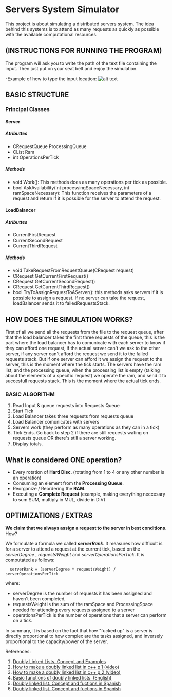 # Servers System Simulator
This project is about simulating a distributed servers system. The idea behind this systems is to attend as many requests as quickly as possible with the available computational resources.

## (INSTRUCTIONS FOR RUNNING THE PROGRAM)
The program will ask you to write the path of the text file containing the input. Then just put on your seat belt and enjoy the simulation.

-Example of how to type the input location:
![alt text](https://github.com/josealvarez97/Servers_System_Simulator/blob/master/Sketch/Entrada.PNG)

## BASIC STRUCTURE
### Principal Classes 
#### Server
##### Atributtes
- CRequestQueue ProcessingQueue
- CList Ram
- int OperationsPerTick

##### Methods
- void Work(): This methods does as many operations per tick as possible.
- bool AskAvailability(int processingSpaceNecessary, int ramSpaceNecessary): This function receives the parameters
  of a request and return if it is possible for the server to attend the request.

#### LoadBalancer
##### Atributtes
- CurrentFirstRequest
- CurrentSecondRequest
- CurrentThirdRequest

##### Methods
- void TakeRequestFromRequestQueue(CRequest request)
- CRequest GetCurrentFirstRequest()
- CRequest GetCurrentSecondRequest()
- CRequest GetCurrentThirdRequest()
- bool TryToAssignRequestToAServer(): this methods asks servers if it is possible
  to assign a request. If no server can take the request, loadBalancer sends it to
  failedRequestsStack.


## HOW DOES THE SIMULATION WORKS?
First of all we send all the requests from the file to the request queue, after that the load balancer takes the first three requests of the queue, this is the part where the load balancer has to comunicate with each server to know if they can afford one request, if the actual server can't we ask to the other server, if any server can't afford the request we send it to the failed requests stack. But if one server can afford it we assign the request to the server, this is the moment where the tick starts. The servers have the ram list, and the processing queue, when the processing list is empty (talking about the elements of a specific request) we operate the ram, and send it to succesfull requests stack. This is the moment where the actual tick ends.
### BASIC ALGORITHM
1. Read Input & queue requests into Requests Queue
2. Start Tick
3. Load Balancer takes three requests from requests queue
4. Load Balancer comunicates with servers
5. Servers work (they perform as many operations as they can in a tick)
6. Tick Ends. Go back to step 2 if there are still requests wating on requests queue OR 
   there's still a server working.
7. Display totals.

## What is considered **ONE** operation?
- Every rotation of **Hard Disc**. (rotating from 1 to 4 or any other number is an operation)
- Consuming an element from the **Processing Queue**.
- Reorganize / Reordering the **RAM**.
- Executing a **Complete Request** (example, making everything neccesary to sum SUM, multiply in MUL, divide in DIV)


## OPTIMIZATIONS / EXTRAS

**We claim that we always assign a request to the server in best conditions.**
How?

We formulate a formula we called ***serverRank***. It measures how difficult is for a server to attend a request at the current tick, based on the *serverDegree* , *requestsWeight* and *serverOperationsPerTick*. It is computated as follows:

      serverRank = (serverDegree * requestsWeight) / serverOperationsPerTick

where:
- serverDegree is the number of requests it has been assigned and haven't been completed,
- requestsWeight is the sum of the ramSpace and ProcessingSpace needed for attending every requests assigned to a server
- operationsPerTick is the number of operations that a server can perform on a tick.

In summary, it is based on the fact that how "fucked up" is a server is directly proportional to how complex are the tasks assigned, and inversely proportional to the capacity/power of the server.



References:

1. [Doubly Linked Lists. Concept and Examples](http://es.ccm.net/faq/2872-listas-doblemente-enlazadas)
2. [How to make a doubly linked list in c++ p.1 (video)](https://www.youtube.com/watch?v=YJRRpXYldVQ)
3. [How to make a doubly linked list in c++ p.2 (video)](https://www.youtube.com/watch?v=5s0x8bc9DvQ)
4. [Basic functions of doubly linked lists. (English)](https://www.tutorialspoint.com/data_structures_algorithms/doubly_linked_list_algorithm.htm)
5. [Doubly linked list. Concept and fuctions in Spanish](http://c.conclase.net/edd/?cap=005)
6. [Doubly linked list. Concept and fuctions in Spanish](http://c.conclase.net/edd/?cap=005)
